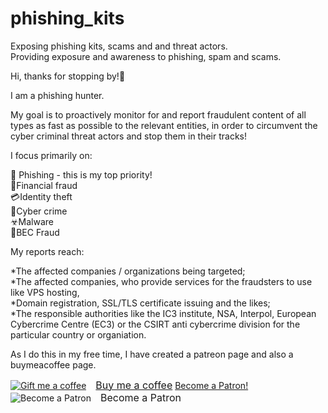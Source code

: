 # phishing_kits
Exposing phishing kits, scams and and threat actors.  
Providing exposure and awareness to phishing, spam and scams.  

Hi, thanks for stopping by!🙋  

I am a phishing hunter.  

My goal is to proactively monitor for and report fraudulent content of all types as fast as possible to the relevant entities, in order to circumvent the cyber criminal threat actors and stop them in their tracks!  

I focus primarily on:  

🎯 Phishing - this is my top priority!  
💸Financial fraud  
💳Identity theft  
🎣Cyber crime  
☣Malware  
🎴BEC Fraud  

My reports reach:  

  *The affected companies / organizations being targeted;  
  *The affected companies, who provide services for the fraudsters to use like VPS hosting,  
  *Domain registration, SSL/TLS certificate issuing and the likes;  
  *The responsible authorities like the IC3 institute, NSA, Interpol, European Cybercrime Centre (EC3) or the CSIRT anti cybercrime division for the particular country or organiation.  

As I do this in my free time, I have created a patreon page and also a buymeacoffee page. 
<dl>
<a class="bmc-button" target="_blank" href="https://www.buymeacoffee.com/SpamReports"><img src="https://cdn.buymeacoffee.com/buttons/bmc-new-btn-logo.svg" alt="Gift me a coffee"><span style="margin-left:15px;font-size:16px !important;">Buy me a coffee</span></a>
<a href="https://www.patreon.com/bePatron?u=21521547" data-patreon-widget-type="become-patron-button">Become a Patron!</a><img src="hhttps://images-wixmp-ed30a86b8c4ca887773594c2.wixmp.com/f/f1f989e4-a1eb-4029-9671-146dbc638b75/d9jrdun-7b376842-9a5a-4d11-bb88-f749f5c2edd2.png" alt="Become a Patron"><span style="margin-left:15px;font-size:16px !important;">Become a Patron</span></a>
</dl>

